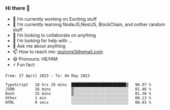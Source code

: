 ### Hi there 👋

<!--
**charlieScript/charlieScript** is a ✨ _special_ ✨ repository because its `README.md` (this file) appears on your GitHub profile.

Here are some ideas to get you started: -->

- 🔭 I’m currently working on Exciting stuff
- 🌱 I’m currently learning NodeJS,NestJS, BlockChain, and oother random stuff
- 👯 I’m looking to collaborate on anything
- 🤔 I’m looking for help with ...
- 💬 Ask me about anything
- 📫 How to reach me: gozione3@gmail.com
- 😄 Pronouns: HE/HIM
- ⚡ Fun fact: 
<!--START_SECTION:waka-->

```text
From: 27 April 2023 - To: 04 May 2023

TypeScript   18 hrs 29 mins  ████████████████████████▒   96.97 %
JSON         16 mins         ▒░░░░░░░░░░░░░░░░░░░░░░░░   01.46 %
Bash         15 mins         ▒░░░░░░░░░░░░░░░░░░░░░░░░   01.38 %
Other        1 min           ░░░░░░░░░░░░░░░░░░░░░░░░░   00.13 %
HTML         0 secs          ░░░░░░░░░░░░░░░░░░░░░░░░░   00.03 %
```

<!--END_SECTION:waka-->
